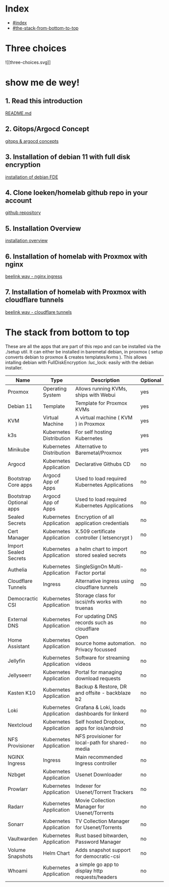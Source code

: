 # Index

- [#index](#index.md)
- [#the-stack-from-bottom-to-top](#the-stack-from-bottom-to-top.md)

# Three choices

![[three-choices.svg]]

# show me de wey!

## 1. Read this introduction
[README.md](README.md.md)

## 2. Gitops/Argocd Concept
[gitops & argocd concepts](gitops%20&%20argocd%20concepts.md)

## 3. Installation of debian 11 with full disk encryption
[installation of debian FDE](installation%20of%20debian%20FDE.md)

## 4. Clone loeken/homelab github repo in your account
[github repository](github%20repository.md)

## 5. Installation Overview
[installation overview](installation%20overview.md)

## 6. Installation of homelab with Proxmox with nginx
[beelink way - nginx ingress](beelink%20way%20-%20nginx%20ingress.md)

## 7. Installation of homelab with Proxmox with cloudflare tunnels
[beelink way - cloudflare tunnels](beelink%20way%20-%20cloudflare%20tunnels.md)

# The stack from bottom to top

These are all the apps that are part of this repo and can be installed via the ./setup util. It can either be installed in baremetal debian, in proxmox ( setup converts debian to proxmox & creates templates/kvms ). This allows intalling debian with FullDiskEncryption :luc_lock: easily with the debian installer.

| Name                    | Type                    | Description                                      | Optional |
| ----------------------- | ----------------------- | ------------------------------------------------ | -------- |
| Proxmox                 | Operating System        | Allows running KVMs, ships with Webui            | yes      |
| Debian 11               | Template                | Template for Proxmox KVMs                        | yes      |
| KVM                     | Virtual Machine         | A virtual machine ( KVM ) in Proxmox             | yes      |
| k3s                     | Kubernetes Distribution | For self hosting Kubernetes                      | yes      |
| Minikube                | Kubernetes Distribution | Alternative to Baremetal/Proxmox                 | yes      |
| Argocd                  | Kubernetes Application  | Declarative Githubs CD                           | no       |
| Bootstrap Core apps     | Argocd App of Apps      | Used to load required Kubernetes Applications    | no       |
| Bootstrap Optional apps | Argocd App of Apps      | Used to load required Kubernetes Applications    | no       |
| Sealed Secrets          | Kubernetes Application  | Encryption of all application credentials        | no       |
| Cert Manager            | Kubernetes Application  | X.509 certificate controller ( letsencrypt )     | no       |
| Import Sealed Secrets   | Kubernetes Application  | a helm chart to import stored sealed secrets     | no       |
| Authelia                | Kubernetes Application  | SingleSignOn Multi-Factor portal                 | no       |
| Cloudflare Tunnels      | Ingress                 | Alternative ingress using cloudflare tunnels     | no       |
| Democractic CSI         | Kubernetes Application  | Storage class for iscsi/nfs works with truenas   | no       |
| External DNS            | Kubernetes Application  | For updating DNS records such as cloudflare      | no       |
| Home Assistant          | Kubernetes Application  | Open source home automation. Privacy focussed    | no       |
| Jellyfin                | Kubernetes Application  | Software for streaming videos                    | no       |
| Jellyseerr              | Kubernetes Application  | Portal for managing download requests            | no       |
| Kasten K10              | Kubernetes Application  | Backup & Restore, DR and offsite - backblaze b2  | no       |
| Loki                    | Kubernetes Application  | Grafana & Loki, loads dashboards for linkerd     | no       |
| Nextcloud               | Kubernetes Application  | Self hosted Dropbox, apps for ios/android        | no       |
| NFS Provisioner         | Kubernetes Application  | NFS provisioner for local-path for shared-media  | no       |
| NGINX Ingress           | Ingress                 | Main recommended Ingress controller              | no       |
| Nzbget                  | Kubernetes Application  | Usenet Downloader                                | no       |
| Prowlarr                | Kubernetes Application  | Indexer for Usenet/Torrent Trackers              | no       |
| Radarr                  | Kubernetes Application  | Movie Collection Manager for Usenet/Torrents     | no       |
| Sonarr                  | Kubernetes Application  | TV Collection Manager for Usenet/Torrents        | no       |
| Vaultwarden             | Kubernetes Application  | Rust based bitwarden, Password Manager           | no       |
| Volume Snapshots        | Helm Chart              | Adds snapshot support for democratic-csi         | no       |
| Whoami                  | Kubernetes Application  | a simple go app to display http requests/headers | no       |

